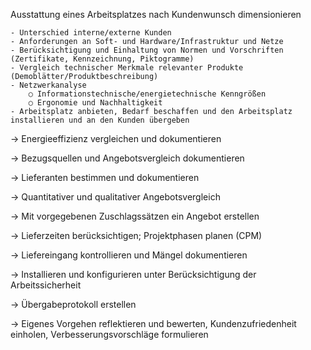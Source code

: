 Ausstattung eines Arbeitsplatzes nach Kundenwunsch dimensionieren

	- Unterschied interne/externe Kunden
	- Anforderungen an Soft- und Hardware/Infrastruktur und Netze
	- Berücksichtigung und Einhaltung von Normen und Vorschriften (Zertifikate, Kennzeichnung, Piktogramme)
	- Vergleich technischer Merkmale relevanter Produkte (Demoblätter/Produktbeschreibung)
	- Netzwerkanalyse
		○ Informationstechnische/energietechnische Kenngrößen
		○ Ergonomie und Nachhaltigkeit
	- Arbeitsplatz anbieten, Bedarf beschaffen und den Arbeitsplatz installieren und an den Kunden übergeben

-> Energieeffizienz vergleichen und dokumentieren

-> Bezugsquellen und Angebotsvergleich dokumentieren

-> Lieferanten bestimmen und dokumentieren

-> Quantitativer und qualitativer Angebotsvergleich

-> Mit vorgegebenen Zuschlagssätzen ein Angebot erstellen

-> Lieferzeiten berücksichtigen; Projektphasen planen (CPM)

-> Liefereingang kontrollieren und Mängel dokumentieren

-> Installieren und konfigurieren unter Berücksichtigung der Arbeitssicherheit

-> Übergabeprotokoll erstellen

-> Eigenes Vorgehen reflektieren und bewerten, Kundenzufriedenheit einholen, Verbesserungsvorschläge formulieren

